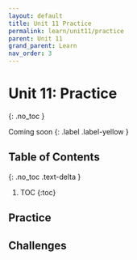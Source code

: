 ```yaml
---
layout: default
title: Unit 11 Practice
permalink: learn/unit11/practice
parent: Unit 11
grand_parent: Learn
nav_order: 3
---
```


<!-- prettier-ignore-start -->

# Unit 11: Practice
{: .no_toc }

Coming soon
{: .label .label-yellow }

## Table of Contents
{: .no_toc .text-delta }

1. TOC
{:toc}

<!-- prettier-ignore-end -->

## Practice

## Challenges
